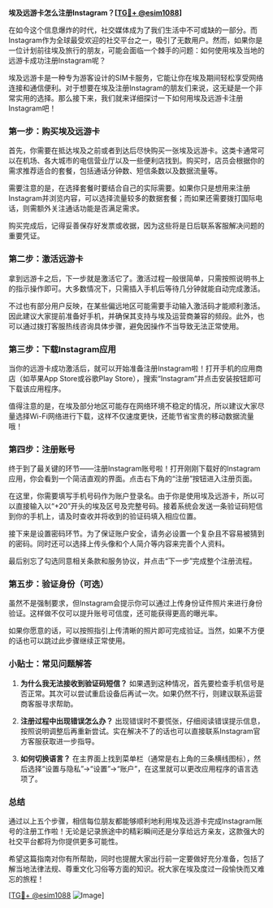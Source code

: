 **埃及远游卡怎么注册Instagram？[[TG💪+ @esim1088](https://t.me/s/esim1088)]**

在如今这个信息爆炸的时代，社交媒体成为了我们生活中不可或缺的一部分。而Instagram作为全球最受欢迎的社交平台之一，吸引了无数用户。然而，如果你是一位计划前往埃及旅行的朋友，可能会面临一个棘手的问题：如何使用埃及当地的远游卡成功注册Instagram呢？

埃及远游卡是一种专为游客设计的SIM卡服务，它能让你在埃及期间轻松享受网络连接和通信便利。对于想要在埃及注册Instagram的朋友们来说，这无疑是一个非常实用的选择。那么接下来，我们就来详细探讨一下如何用埃及远游卡注册Instagram吧！

### 第一步：购买埃及远游卡

首先，你需要在抵达埃及之前或者到达后尽快购买一张埃及远游卡。这类卡通常可以在机场、各大城市的电信营业厅以及一些便利店找到。购买时，店员会根据你的需求推荐适合的套餐，包括通话分钟数、短信条数以及数据流量等。

需要注意的是，在选择套餐时要结合自己的实际需要。如果你只是想用来注册Instagram并浏览内容，可以选择流量较多的数据套餐；而如果还需要拨打国际电话，则需额外关注通话功能是否满足需求。

购买完成后，记得妥善保存好发票或收据，因为这些将是日后联系客服解决问题的重要凭证。

### 第二步：激活远游卡

拿到远游卡之后，下一步就是激活它了。激活过程一般很简单，只需按照说明书上的指示操作即可。大多数情况下，只需插入手机后等待几分钟就能自动完成激活。

不过也有部分用户反映，在某些偏远地区可能需要手动输入激活码才能顺利激活。因此建议大家提前准备好手机，并确保其支持与埃及运营商兼容的频段。此外，也可以通过拨打客服热线咨询具体步骤，避免因操作不当导致无法正常使用。

### 第三步：下载Instagram应用

当你的远游卡成功激活后，就可以开始准备注册Instagram啦！打开手机的应用商店（如苹果App Store或谷歌Play Store），搜索“Instagram”并点击安装按钮即可下载该应用程序。

值得注意的是，在埃及部分地区可能存在网络环境不稳定的情况，所以建议大家尽量选择Wi-Fi网络进行下载，这样不仅速度更快，还能节省宝贵的移动数据流量哦！

### 第四步：注册账号

终于到了最关键的环节——注册Instagram账号啦！打开刚刚下载好的Instagram应用，你会看到一个简洁直观的界面。点击右下角的“注册”按钮进入注册页面。

在这里，你需要填写手机号码作为账户登录名。由于你是使用埃及远游卡，所以可以直接输入以“+20”开头的埃及区号及完整号码。接着系统会发送一条验证码短信到你的手机上，请及时查收并将收到的验证码填入相应位置。

接下来是设置密码环节。为了保证账户安全，请务必设置一个复杂且不容易被猜到的密码。同时还可以选择上传头像和个人简介等内容来完善个人资料。

最后别忘了勾选同意相关条款和服务协议，并点击“下一步”完成整个注册流程。

### 第五步：验证身份（可选）

虽然不是强制要求，但Instagram会提示你可以通过上传身份证件照片来进行身份验证。这样做不仅可以提升账号可信度，还可能获得更高的曝光率。

如果你愿意的话，可以按照指引上传清晰的照片即可完成验证。当然，如果不方便的话也可以跳过此步骤继续正常使用。

### 小贴士：常见问题解答

1. **为什么我无法接收到验证码短信？**
   如果遇到这种情况，首先要检查手机信号是否正常。其次可以尝试重启设备后再试一次。如果仍然不行，则建议联系运营商客服寻求帮助。

2. **注册过程中出现错误怎么办？**
   出现错误时不要慌张，仔细阅读错误提示信息，按照说明调整后再重新尝试。实在解决不了的话也可以直接联系Instagram官方客服获取进一步指导。

3. **如何切换语言？**
   在主界面上找到菜单栏（通常是右上角的三条横线图标），然后选择“设置与隐私”->“设置”->“账户”，在这里就可以更改应用程序的语言选项了。

### 总结

通过以上五个步骤，相信每位朋友都能够顺利地利用埃及远游卡完成Instagram账号的注册工作啦！无论是记录旅途中的精彩瞬间还是分享给远方亲友，这款强大的社交平台都将为你提供更多可能性。

希望这篇指南对你有所帮助，同时也提醒大家出行前一定要做好充分准备，包括了解当地法律法规、尊重文化习俗等方面的知识。祝大家在埃及度过一段愉快而又难忘的旅程！

[[TG💪+ @esim1088](https://t.me/s/esim1088) ![Image](https://i.postimg.cc/4NQfJmqS/Snipaste-2025-05-13-00-14-12.png)]